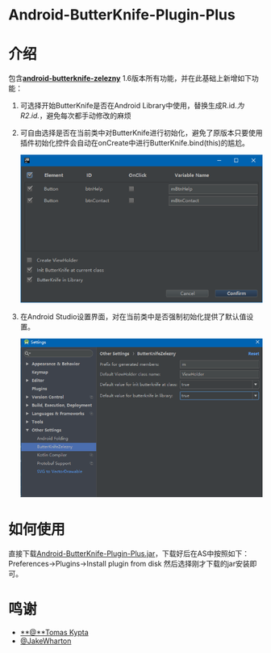 # Android-ButterKnife-Plugin-Plus

# 介绍

包含[**android-butterknife-zelezny**](https://github.com/avast/android-butterknife-zelezny) 1.6版本所有功能，并在此基础上新增如下功能：

1. 可选择开始ButterKnife是否在Android Library中使用，替换生成R.id.*为R2.id.*，避免每次都手动修改的麻烦

2. 可自由选择是否在当前类中对ButterKnife进行初始化，避免了原版本只要使用插件初始化控件会自动在onCreate中进行ButterKnife.bind(this)的尴尬。

   ![1](img/1.png)

3. 在Android Studio设置界面，对在当前类中是否强制初始化提供了默认值设置。

   ![2](img/2.png)

# 如何使用

直接下载[Android-ButterKnife-Plugin-Plus.jar](https://raw.githubusercontent.com/OriginalLove/Android-ButterKnife-Plugin-Plus/master/Android-ButterKnife-Plugin-Plus.jar)，下载好后在AS中按照如下：Preferences->Plugins->Install plugin from disk 然后选择刚才下载的jar安装即可。

# 鸣谢

* [**@**Tomas Kypta](https://github.com/avast/android-butterknife-zelezny) 
* [@JakeWharton](https://github.com/JakeWharton/butterknife)



